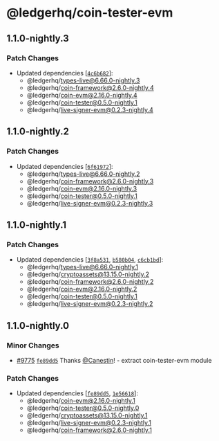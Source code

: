 # @ledgerhq/coin-tester-evm

## 1.1.0-nightly.3

### Patch Changes

- Updated dependencies [[`4c6b682`](https://github.com/LedgerHQ/ledger-live/commit/4c6b682b9929334a7be13212a69f2c6a614f372c)]:
  - @ledgerhq/types-live@6.66.0-nightly.3
  - @ledgerhq/coin-framework@2.6.0-nightly.4
  - @ledgerhq/coin-evm@2.16.0-nightly.4
  - @ledgerhq/coin-tester@0.5.0-nightly.1
  - @ledgerhq/live-signer-evm@0.2.3-nightly.4

## 1.1.0-nightly.2

### Patch Changes

- Updated dependencies [[`6f61972`](https://github.com/LedgerHQ/ledger-live/commit/6f619728e200270a674ffb13b10375765b55ae4b)]:
  - @ledgerhq/types-live@6.66.0-nightly.2
  - @ledgerhq/coin-framework@2.6.0-nightly.3
  - @ledgerhq/coin-evm@2.16.0-nightly.3
  - @ledgerhq/coin-tester@0.5.0-nightly.1
  - @ledgerhq/live-signer-evm@0.2.3-nightly.3

## 1.1.0-nightly.1

### Patch Changes

- Updated dependencies [[`3f8a531`](https://github.com/LedgerHQ/ledger-live/commit/3f8a53196dfb80d084056e0d896e09869c8ff949), [`b580b04`](https://github.com/LedgerHQ/ledger-live/commit/b580b04e02392a706534c2fceba192ae3b6242ef), [`c6cb1bd`](https://github.com/LedgerHQ/ledger-live/commit/c6cb1bd2a0768ccbeeee96342dc8b872a620f3ac)]:
  - @ledgerhq/types-live@6.66.0-nightly.1
  - @ledgerhq/cryptoassets@13.15.0-nightly.2
  - @ledgerhq/coin-framework@2.6.0-nightly.2
  - @ledgerhq/coin-evm@2.16.0-nightly.2
  - @ledgerhq/coin-tester@0.5.0-nightly.1
  - @ledgerhq/live-signer-evm@0.2.3-nightly.2

## 1.1.0-nightly.0

### Minor Changes

- [#9775](https://github.com/LedgerHQ/ledger-live/pull/9775) [`fe89dd5`](https://github.com/LedgerHQ/ledger-live/commit/fe89dd51cd35000c7b661d6364fe78f88bbf6c62) Thanks [@Canestin](https://github.com/Canestin)! - extract coin-tester-evm module

### Patch Changes

- Updated dependencies [[`fe89dd5`](https://github.com/LedgerHQ/ledger-live/commit/fe89dd51cd35000c7b661d6364fe78f88bbf6c62), [`1e56618`](https://github.com/LedgerHQ/ledger-live/commit/1e56618a3c31e7980074072e0aae9422c145f4b3)]:
  - @ledgerhq/coin-evm@2.16.0-nightly.1
  - @ledgerhq/coin-tester@0.5.0-nightly.0
  - @ledgerhq/cryptoassets@13.15.0-nightly.1
  - @ledgerhq/live-signer-evm@0.2.3-nightly.1
  - @ledgerhq/coin-framework@2.6.0-nightly.1
